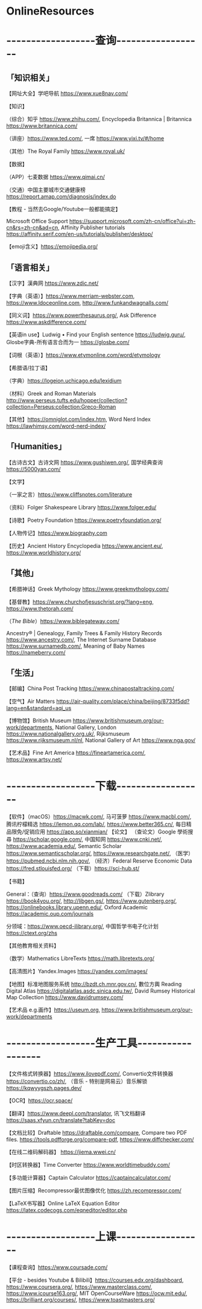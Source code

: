 # OnlineResources

# ------------------查询------------------

## 「知识相关」

【网址大全】学吧导航 https://www.xue8nav.com/

【知识】

（综合）知乎 https://www.zhihu.com/, Encyclopedia Britannica | Britannica https://www.britannica.com/

（讲座）https://www.ted.com/, 一席 https://www.yixi.tv/#/home

（其他）The Royal Family https://www.royal.uk/

【数据】

（APP）七麦数据 https://www.qimai.cn/

（交通）中国主要城市交通健康榜 https://report.amap.com/diagnosis/index.do

【教程 - 当然去Google/Youtube一般都能搞定】

Microsoft Office Support https://support.microsoft.com/zh-cn/office?ui=zh-cn&rs=zh-cn&ad=cn, Affinity Publisher tutorials https://affinity.serif.com/en-us/tutorials/publisher/desktop/

【emoji含义】https://emojipedia.org/



## 「语言相关」

【汉字】漢典网 https://www.zdic.net/

【字典（英语）】https://www.merriam-webster.com, https://www.ldoceonline.com, http://www.funkandwagnalls.com/

【同义词】https://www.powerthesaurus.org/, Ask Difference https://www.askdifference.com/

【英语in use】Ludwig • Find your English sentence https://ludwig.guru/, Glosbe字典-所有语言合而为一 https://glosbe.com/

【词根（英语）】https://www.etymonline.com/word/etymology

【希腊语/拉丁语】

（字典）https://logeion.uchicago.edu/lexidium

（材料）Greek and Roman Materials http://www.perseus.tufts.edu/hopper/collection?collection=Perseus:collection:Greco-Roman

【其他】https://omniglot.com/index.htm, Word Nerd Index https://lawhimsy.com/word-nerd-index/



## 「Humanities」

【古诗古文】古诗文网 https://www.gushiwen.org/, 国学经典查询 https://5000yan.com/



【文学】

（一家之言）https://www.cliffsnotes.com/literature

（资料）Folger Shakespeare Library https://www.folger.edu/

【诗歌】Poetry Foundation https://www.poetryfoundation.org/

【人物传记】https://www.biography.com

【历史】Ancient History Encyclopedia https://www.ancient.eu/, https://www.worldhistory.org/



## 「其他」

【希腊神话】Greek Mythology https://www.greekmythology.com/

【基督教】https://www.churchofjesuschrist.org/?lang=eng, https://www.thetorah.com/

（*The Bible*）https://www.biblegateway.com/

Ancestry® | Genealogy, Family Trees & Family History Records https://www.ancestry.com/, The Internet Surname Database https://www.surnamedb.com/, Meaning of Baby Names https://nameberry.com/



## 「生活」

【邮编】China Post Tracking https://www.chinapostaltracking.com/

【空气】Air Matters https://air-quality.com/place/china/beijing/8733f5dd?lang=en&standard=aqi_us

【博物馆】British Museum https://www.britishmuseum.org/our-work/departments, National Gallery, London https://www.nationalgallery.org.uk/, Rijksmuseum https://www.rijksmuseum.nl/nl, National Gallery of Art https://www.nga.gov/

【艺术品】Fine Art America https://fineartamerica.com/, https://www.artsy.net/

# ------------------下载------------------

【软件】（macOS）https://macwk.com/, 马可菠萝 https://www.macbl.com/, 腾讯柠檬精选 https://lemon.qq.com/lab/, https://www.better365.cn/, 每日精品限免/促销应用 https://app.so/xianmian/
【论文】
（查论文）Google 學術搜尋 https://scholar.google.com/, 中国知网 https://www.cnki.net/, https://www.academia.edu/, Semantic Scholar https://www.semanticscholar.org/, https://www.researchgate.net/, （医学）https://pubmed.ncbi.nlm.nih.gov/, （经济）Federal Reserve Economic Data https://fred.stlouisfed.org/
（下载）https://sci-hub.st/

【书籍】

General：（查询）https://www.goodreads.com/ （下载）Zlibrary https://book4you.org/, http://libgen.gs/, https://www.gutenberg.org/, https://onlinebooks.library.upenn.edu/, Oxford Academic https://academic.oup.com/journals

分领域：https://www.oecd-ilibrary.org/, 中国哲学书电子化计划 https://ctext.org/zhs

【其他教育相关资料】

（数学）Mathematics LibreTexts https://math.libretexts.org/

【高清图片】Yandex.Images https://yandex.com/images/

【地图】标准地图服务系统 http://bzdt.ch.mnr.gov.cn/, 數位方輿 Reading Digital Atlas https://digitalatlas.asdc.sinica.edu.tw/, David Rumsey Historical Map Collection https://www.davidrumsey.com/

【艺术品 e.g.画作】https://useum.org, https://www.britishmuseum.org/our-work/departments

# ------------------生产工具------------------

【文件格式转换器】https://www.ilovepdf.com/, Convertio文件转换器 https://convertio.co/zh/, （音乐 - 特别是网易云）音乐解锁 https://kqwyygszh.pages.dev/

【OCR】https://ocr.space/

【翻译】https://www.deepl.com/translator, 讯飞文档翻译 https://saas.xfyun.cn/translate?tabKey=doc

【文档比较】Draftable https://draftable.com/compare, Compare two PDF files. https://tools.pdfforge.org/compare-pdf, https://www.diffchecker.com/

【在线二维码解码器】 https://jiema.wwei.cn/

【时区转换器】Time Converter https://www.worldtimebuddy.com/

【多功能计算器】Captain Calculator https://captaincalculator.com/

【图片压缩】Recompressor最优图像优化 https://zh.recompressor.com/

【LaTeX书写器】Online LaTeX Equation Editor https://latex.codecogs.com/eqneditor/editor.php

# ------------------上课------------------

【课程查询】https://www.coursade.com/

【平台 - besides Youtube & Bilibili】https://courses.edx.org/dashboard, https://www.coursera.org/, https://www.masterclass.com/, https://www.icourse163.org/, MIT OpenCourseWare https://ocw.mit.edu/, https://brilliant.org/courses/, https://www.toastmasters.org/
